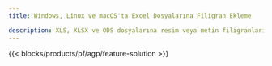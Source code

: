 ```yaml
---
title: Windows, Linux ve macOS'ta Excel Dosyalarına Filigran Ekleme 

description: XLS, XLSX ve ODS dosyalarına resim veya metin filigranları eklemek için ücretsiz Uygulama ve API'ler
---
```

{{< blocks/products/pf/agp/feature-solution >}} 

